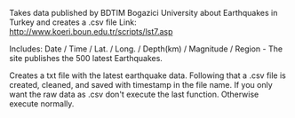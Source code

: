 Takes data published by BDTIM Bogazici University about Earthquakes in Turkey and creates a .csv file Link: http://www.koeri.boun.edu.tr/scripts/lst7.asp

Includes: 
Date / Time / Lat. / Long. / Depth(km) / Magnitude / Region  - The site publishes the 500 latest Earthquakes.

Creates a txt file with the latest earthquake data. Following that a .csv file is created, cleaned, and saved with timestamp in the file name. If you only want the raw data as .csv don't execute the last function. Otherwise execute normally. 
